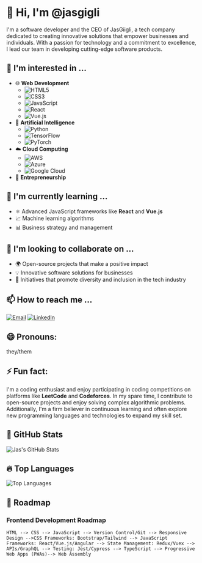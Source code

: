 # 👋 Hi, I'm @jasgigli


I'm a software developer and the CEO of JasGiigli, a tech company dedicated to creating innovative solutions that empower businesses and individuals. With a passion for technology and a commitment to excellence, I lead our team in developing cutting-edge software products.

## 👀 I'm interested in ...
- 🌐 **Web Development**
  - ![HTML5](https://img.shields.io/badge/-HTML5-E34F26?logo=html5&logoColor=white)
  - ![CSS3](https://img.shields.io/badge/-CSS3-1572B6?logo=css3&logoColor=white)
  - ![JavaScript](https://img.shields.io/badge/-JavaScript-F7DF1E?logo=javascript&logoColor=black)
  - ![React](https://img.shields.io/badge/-React-61DAFB?logo=react&logoColor=black)
  - ![Vue.js](https://img.shields.io/badge/-Vue.js-4FC08D?logo=vue.js&logoColor=white)
- 🤖 **Artificial Intelligence**
  - ![Python](https://img.shields.io/badge/-Python-3776AB?logo=python&logoColor=white)
  - ![TensorFlow](https://img.shields.io/badge/-TensorFlow-FF6F00?logo=tensorflow&logoColor=white)
  - ![PyTorch](https://img.shields.io/badge/-PyTorch-EE4C2C?logo=pytorch&logoColor=white)
- ☁️ **Cloud Computing**
  - ![AWS](https://img.shields.io/badge/-AWS-232F3E?logo=amazon-aws&logoColor=white)
  - ![Azure](https://img.shields.io/badge/-Azure-0078D4?logo=microsoft-azure&logoColor=white)
  - ![Google Cloud](https://img.shields.io/badge/-Google%20Cloud-4285F4?logo=google-cloud&logoColor=white)
- 🚀 **Entrepreneurship**

## 🌱 I'm currently learning ...
- ⚛️ Advanced JavaScript frameworks like **React** and **Vue.js**
- 📈 Machine learning algorithms
- 📊 Business strategy and management

## 💞️ I'm looking to collaborate on ...
- 🌍 Open-source projects that make a positive impact
- 💡 Innovative software solutions for businesses
- 🌈 Initiatives that promote diversity and inclusion in the tech industry

## 📫 How to reach me ...
[![Email](https://img.shields.io/badge/Email-D14836?style=flat&logo=gmail&logoColor=white)](mailto:overview.jjj@gmail.com)
[![LinkedIn](https://img.shields.io/badge/LinkedIn-0A66C2?style=flat&logo=linkedin&logoColor=white)](https://www.linkedin.com/in/jas-giigli-5a6041274/)

## 😄 Pronouns:
they/them

## ⚡ Fun fact:
I'm a coding enthusiast and enjoy participating in coding competitions on platforms like **LeetCode** and **Codeforces**. In my spare time, I contribute to open-source projects and enjoy solving complex algorithmic problems. Additionally, I'm a firm believer in continuous learning and often explore new programming languages and technologies to expand my skill set.

## 🌟 GitHub Stats
![Jas's GitHub Stats](https://github-readme-stats.vercel.app/api?username=jasgigli&show_icons=true&theme=radical)

## 🔥 Top Languages
![Top Languages](https://github-readme-stats.vercel.app/api/top-langs/?username=jasgigli&layout=compact&theme=radical)

## 🚀 Roadmap

### Frontend Development Roadmap


    HTML --> CSS --> JavaScript --> Version Control/Git --> Responsive Design -->CSS Frameworks: Bootstrap/Tailwind --> JavaScript Frameworks: React/Vue.js/Angular --> State Management: Redux/Vuex --> APIs/GraphQL --> Testing: Jest/Cypress --> TypeScript --> Progressive Web Apps (PWAs)--> Web Assembly


